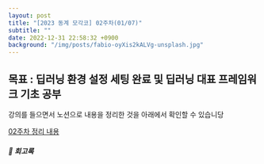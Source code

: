 ```yaml
---
layout: post
title: "[2023 동계 모각코] 02주차(01/07)"
subtitle: ""
date: 2022-12-31 22:58:32 +0900
background: "/img/posts/fabio-oyXis2kALVg-unsplash.jpg"
---
```


<h2 class="section-heading">목표 : 딥러닝 환경 설정 세팅 완료 및 딥러닝 대표 프레임워크 기초 공부 </h2>
<p></p>

<p>강의를 들으면서 노션으로 내용을 정리한 것을 아래에서 확인할 수 있습니당</p>

[02주차 정리 내용]()

<p></p>

<h5>📓 회고록</h5>
<p></p>
